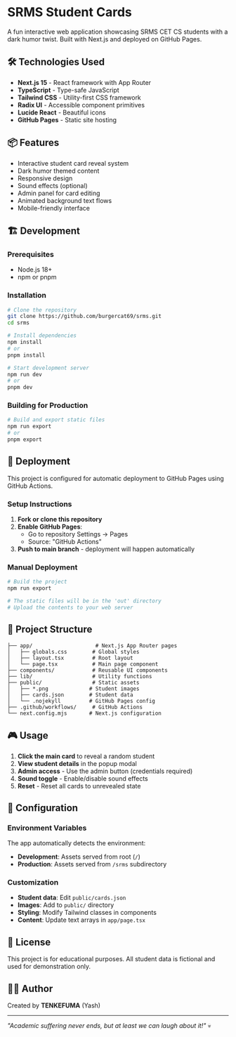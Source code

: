 # SRMS Student Cards

A fun interactive web application showcasing SRMS CET CS students with a dark humor twist. Built with Next.js and deployed on GitHub Pages.

## 🛠️ Technologies Used

- **Next.js 15** - React framework with App Router
- **TypeScript** - Type-safe JavaScript
- **Tailwind CSS** - Utility-first CSS framework
- **Radix UI** - Accessible component primitives
- **Lucide React** - Beautiful icons
- **GitHub Pages** - Static site hosting

## 📦 Features

- Interactive student card reveal system
- Dark humor themed content
- Responsive design
- Sound effects (optional)
- Admin panel for card editing
- Animated background text flows
- Mobile-friendly interface

## 🏗️ Development

### Prerequisites

- Node.js 18+ 
- npm or pnpm

### Installation

```bash
# Clone the repository
git clone https://github.com/burgercat69/srms.git
cd srms

# Install dependencies
npm install
# or
pnpm install

# Start development server
npm run dev
# or
pnpm dev
```

### Building for Production

```bash
# Build and export static files
npm run export
# or
pnpm export
```

## 🚀 Deployment

This project is configured for automatic deployment to GitHub Pages using GitHub Actions.

### Setup Instructions

1. **Fork or clone this repository**
2. **Enable GitHub Pages**:
   - Go to repository Settings → Pages
   - Source: "GitHub Actions"
3. **Push to main branch** - deployment will happen automatically

### Manual Deployment

```bash
# Build the project
npm run export

# The static files will be in the 'out' directory
# Upload the contents to your web server
```

## 📁 Project Structure

```
├── app/                    # Next.js App Router pages
│   ├── globals.css        # Global styles
│   ├── layout.tsx         # Root layout
│   └── page.tsx           # Main page component
├── components/            # Reusable UI components
├── lib/                   # Utility functions
├── public/                # Static assets
│   ├── *.png             # Student images
│   ├── cards.json        # Student data
│   └── .nojekyll         # GitHub Pages config
├── .github/workflows/     # GitHub Actions
└── next.config.mjs       # Next.js configuration
```

## 🎮 Usage

1. **Click the main card** to reveal a random student
2. **View student details** in the popup modal
3. **Admin access** - Use the admin button (credentials required)
4. **Sound toggle** - Enable/disable sound effects
5. **Reset** - Reset all cards to unrevealed state

## 🔧 Configuration

### Environment Variables

The app automatically detects the environment:
- **Development**: Assets served from root (`/`)
- **Production**: Assets served from `/srms` subdirectory

### Customization

- **Student data**: Edit `public/cards.json`
- **Images**: Add to `public/` directory
- **Styling**: Modify Tailwind classes in components
- **Content**: Update text arrays in `app/page.tsx`

## 📝 License

This project is for educational purposes. All student data is fictional and used for demonstration only.

## 👨‍💻 Author

Created by **TENKEFUMA** (Yash)

---

*"Academic suffering never ends, but at least we can laugh about it!"* 💀
